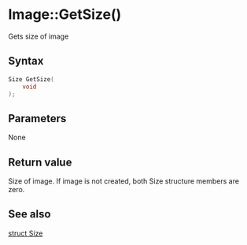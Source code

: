 # Image::GetSize()

Gets size of image

## Syntax

```cpp
Size GetSize(
    void
);
```

## Parameters

None

## Return value

Size of image. If image is not created, both Size structure members are zero.

## See also

[struct Size](./struct_Size.md)
